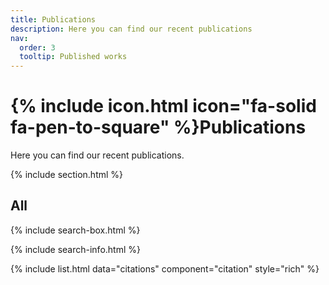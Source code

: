 ```yaml
---
title: Publications
description: Here you can find our recent publications
nav:
  order: 3
  tooltip: Published works
---
```


# {% include icon.html icon="fa-solid fa-pen-to-square" %}Publications

Here you can find our recent publications.

{% include section.html %}


## All

{% include search-box.html %}

{% include search-info.html %}

{% include list.html data="citations" component="citation" style="rich" %}